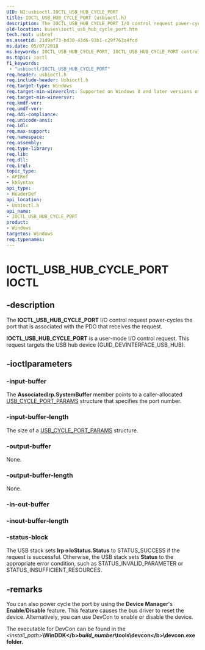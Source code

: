 ```yaml
---
UID: NI:usbioctl.IOCTL_USB_HUB_CYCLE_PORT
title: IOCTL_USB_HUB_CYCLE_PORT (usbioctl.h)
description: The IOCTL_USB_HUB_CYCLE_PORT I/O control request power-cycles the port that is associated with the PDO that receives the request.
old-location: buses\ioctl_usb_hub_cycle_port.htm
tech.root: usbref
ms.assetid: 21d9af73-bd30-43d6-93b1-c29f763a4fcd
ms.date: 05/07/2018
ms.keywords: IOCTL_USB_HUB_CYCLE_PORT, IOCTL_USB_HUB_CYCLE_PORT control, IOCTL_USB_HUB_CYCLE_PORT control code [Buses], buses.ioctl_usb_hub_cycle_port, usbioctl/IOCTL_USB_HUB_CYCLE_PORT, usbirp_8e57d8e6-316b-475d-88cc-87e00b4ee6fb.xml
ms.topic: ioctl
f1_keywords:
 - "usbioctl/IOCTL_USB_HUB_CYCLE_PORT"
req.header: usbioctl.h
req.include-header: Usbioctl.h
req.target-type: Windows
req.target-min-winverclnt: Supported on Windows 8 and later versions of Windows,  if the caller is running as Administrator. Supported on Microsoft Windows Server 2003, Windows XP-based versions of Windows. Not supported on Windows 7, Windows Vista, and Windows Server 2008.
req.target-min-winversvr: 
req.kmdf-ver: 
req.umdf-ver: 
req.ddi-compliance: 
req.unicode-ansi: 
req.idl: 
req.max-support: 
req.namespace: 
req.assembly: 
req.type-library: 
req.lib: 
req.dll: 
req.irql: 
topic_type:
- APIRef
- kbSyntax
api_type:
- HeaderDef
api_location:
- Usbioctl.h
api_name:
- IOCTL_USB_HUB_CYCLE_PORT
product:
- Windows
targetos: Windows
req.typenames: 
---
```


# IOCTL_USB_HUB_CYCLE_PORT IOCTL


## -description



The <b>IOCTL_USB_HUB_CYCLE_PORT</b> I/O control request power-cycles the port that is associated with the PDO that receives the request. 

<b>IOCTL_USB_HUB_CYCLE_PORT</b> is a user-mode I/O control request. This request targets the USB hub device (GUID_DEVINTERFACE_USB_HUB).




## -ioctlparameters




### -input-buffer

The <b>AssociatedIrp.SystemBuffer</b> member points to a caller-allocated  <a href="https://docs.microsoft.com/windows-hardware/drivers/ddi/content/usbioctl/ns-usbioctl-_usb_cycle_port_params">USB_CYCLE_PORT_PARAMS</a> structure that specifies the port number.


### -input-buffer-length

The size of a <a href="https://docs.microsoft.com/windows-hardware/drivers/ddi/content/usbioctl/ns-usbioctl-_usb_cycle_port_params">USB_CYCLE_PORT_PARAMS</a> structure.


### -output-buffer

None.


### -output-buffer-length

None.


### -in-out-buffer








### -inout-buffer-length








### -status-block

The USB stack sets <b>Irp->IoStatus.Status</b> to STATUS_SUCCESS if the request is successful. Otherwise, the USB stack sets <b>Status</b> to the appropriate error condition, such as STATUS_INVALID_PARAMETER or STATUS_INSUFFICIENT_RESOURCES.


## -remarks



You can also power cycle the port by using the <b>Device Manager</b>'s <b>Enable</b>/<b>Disable</b> feature. This feature causes the bus driver to reset the device. Alternatively, you can use DevCon to enable or disable the device. 

The executable for DevCon can be found in the <i><install_path></i><b>\WinDDK\</b><i>build_number</i><b>\tools\devcon\</b><i><arch></i><b>\devcon.exe</b> folder.



